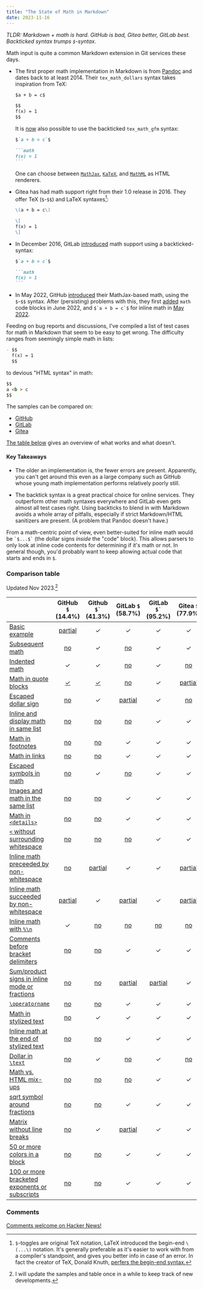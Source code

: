 ```yaml
---
title: "The State of Math in Markdown"
date: 2023-11-16
---
```


_TLDR: Markdown + math is hard. GitHub is bad, Gitea better, GitLab best.
Backticked syntax trumps `$`-syntax._


Math input is quite a common Markdown extension in Git services these days.

- The first proper math implementation in Markdown is from
  [Pandoc](https://pandoc.org/) and dates back to at least 2014. Their
  `tex_math_dollars` syntax takes inspiration from TeX:

  ```markdown
  $a + b = c$

  $$
  f(x) = 1
  $$
  ```

  It is [now](https://github.com/jgm/pandoc/pull/9156) also possible to use the
  backticked `tex_math_gfm` syntax:

  ````markdown
  $`a + b = c`$

  ```math
  f(x) = 1
  ```
  ````

  One can choose between [`MathJax`](https://www.mathjax.org/),
  [`KaTeX`](https://katex.org/), and
  [`MathML`](https://developer.mozilla.org/en-US/docs/Web/MathML) as HTML
  renderers.

- Gitea has had math support right from their 1.0 release in 2016. They offer
  TeX (`$`-`$$`) and LaTeX syntaxes[^1]:

  ```markdown
  \(a + b = c\)

  \[
  f(x) = 1
  \]
  ```

- In December 2016, GitLab
  [introduced](https://about.gitlab.com/releases/2016/12/22/gitlab-8-15-released/)
  math support using a backticked-syntax:

  ````markdown
  $`a + b = c`$

  ```math
  f(x) = 1
  ```
  ````

- In May 2022, GitHub
  [introduced](https://github.blog/2022-05-19-math-support-in-markdown/) their
  MathJax-based math, using the `$`-`$$` syntax. After (persisting) problems
  with this, they first
  [added](https://github.blog/changelog/2022-06-28-fenced-block-syntax-for-mathematical-expressions/)
  `math` code blocks in June 2022, and ``$`a + b = c`$`` for inline math in
  [May
  2022](https://github.blog/changelog/2023-05-08-new-delimiter-syntax-for-inline-mathematical-expressions/).

Feeding on bug reports and discussions, I've compiled a list of test cases for
math in Markdown that seem to be easy to get wrong. The difficulty ranges from
seemingly simple math in lists:

```markdown
- $$
  f(x) = 1
  $$
```

to devious "HTML syntax" in math:

```markdown
$$
a <b > c
$$
```

The samples can be compared on:

- [GitHub](https://github.com/nschloe/markdown-math-acid-test)
- [GitLab](https://gitlab.com/nschloe/github-math-bugs)
- [Gitea](https://try.gitea.io/nschloe/markdown-math-acid-test)

[The table below](#comparison-table) gives an overview of what works and what
doesn't.

#### Key Takeaways

- The older an implementation is, the fewer errors are present. Apparently, you
  can't get around this even as a large company such as GitHub whose young math
  implementation performs relatively poorly still.

- The backtick syntax is a great practical choice for online services. They
  outperform other math syntaxes everywhere and GitLab even gets almost all
  test cases right. Using backticks to blend in with Markdown avoids a whole
  array of pitfalls, especially if strict Markdown/HTML sanitizers are present.
  (A problem that Pandoc doesn't have.)

From a math-centric point of view, even better-suited for inline math would be
`` `$...$` `` (the dollar signs _inside_ the "code" block). This allows parsers
to only look at inline code contents for determining if it's math or not. In
general though, you'd probably want to keep allowing actual code that starts
and ends in `$`.

### Comparison table

Updated Nov 2023.[^2]

|  | GitHub `$` (14.4%) | Github `` $` `` (41.3%) | GitLab `$` (58.7%) | GitLab `` $` `` (95.2%) | Gitea `$` (77.9%) | Gitea `\(` (81.7%) | Pandoc `$` (94.2%) |
| :---- | :----: | :----: | :----: | :----: | :----: | :----: | :----: |
| [Basic example](https://github.com/nschloe/markdown-math-acid-test/blob/main/dollar-backtick.md#basic-example) | [partial](https://github.com/github/markup/issues/1744) | ✓ | ✓ | ✓ | ✓ | ✓ | ✓ |
| [Subsequent math](https://github.com/nschloe/markdown-math-acid-test/blob/main/dollar-backtick.md#subsequent-math) | [no](https://github.com/github/markup/issues/1741) | ✓ | [no](https://gitlab.com/gitlab-org/gitlab/-/issues/431890) | ✓ | ✓ | ✓ | ✓ |
| [Indented math](https://github.com/nschloe/markdown-math-acid-test/blob/main/dollar-backtick.md#indented-math) | ✓ | ✓ | [no](https://gitlab.com/gitlab-org/gitlab/-/issues/431893) | ✓ | [no](https://github.com/go-gitea/gitea/issues/27834) | [no](https://github.com/go-gitea/gitea/issues/27834) | ✓ |
| [Math in quote blocks](https://github.com/nschloe/markdown-math-acid-test/blob/main/dollar-backtick.md#math-in-quote-blocks) | [✓](https://github.com/github/markup/issues/1732) | [✓](https://github.com/github/markup/issues/1732) | [no](https://gitlab.com/gitlab-org/gitlab/-/issues/431889) | ✓ | [partial](https://github.com/go-gitea/gitea/issues/27777) | [partial](https://github.com/go-gitea/gitea/issues/27777) | ✓ |
| [Escaped dollar sign](https://github.com/nschloe/markdown-math-acid-test/blob/main/dollar-backtick.md#escaped-dollar-sign) | [no](https://github.com/orgs/community/discussions/17116) | ✓ | [partial](https://gitlab.com/gitlab-org/gitlab/-/issues/429512) | ✓ | [no](https://github.com/go-gitea/gitea/issues/27618) | ✓ | ✓ |
| [Inline and display math in same list](https://github.com/nschloe/markdown-math-acid-test/blob/main/dollar-backtick.md#inline-and-display-math-in-same-list) | [no](https://github.com/github/markup/issues/1745) | [no](https://github.com/github/markup/issues/1745) | [no](https://gitlab.com/gitlab-org/gitlab/-/issues/431895) | ✓ | ✓ | ✓ | ✓ |
| [Math in footnotes](https://github.com/nschloe/markdown-math-acid-test/blob/main/dollar-backtick.md#math-in-footnotes) | [no](https://github.com/orgs/community/discussions/55227) | [no](https://github.com/orgs/community/discussions/55227) | ✓ | ✓ | ✓ | ✓ | ✓ |
| [Math in links](https://github.com/nschloe/markdown-math-acid-test/blob/main/dollar-backtick.md#math-in-links) | [no](https://github.com/orgs/community/discussions/55232) | [no](https://github.com/orgs/community/discussions/55232) | ✓ | ✓ | ✓ | ✓ | ✓ |
| [Escaped symbols in math](https://github.com/nschloe/markdown-math-acid-test/blob/main/dollar-backtick.md#escaped-symbols-in-math) | [no](https://github.com/github/markup/issues/1746) | ✓ | [no](https://gitlab.com/gitlab-org/gitlab/-/issues/431896) | ✓ | ✓ | ✓ | ✓ |
| [Images and math in the same list](https://github.com/nschloe/markdown-math-acid-test/blob/main/dollar-backtick.md#images-and-math-in-the-same-list) | [no](https://github.com/github/markup/issues/1743) | [no](https://github.com/github/markup/issues/1743) | ✓ | ✓ | ✓ | ✓ | ✓ |
| [Math in `<details>`](https://github.com/nschloe/markdown-math-acid-test/blob/main/dollar-backtick.md#math-in-details) | [no](https://github.com/orgs/community/discussions/57950) | [no](https://github.com/orgs/community/discussions/57950) | ✓ | ✓ | ✓ | ✓ | ✓ |
| [`<` without surrounding whitespace](https://github.com/nschloe/markdown-math-acid-test/blob/main/dollar-backtick.md#-without-surrounding-whitespace) | [no](https://github.com/orgs/community/discussions/55225) | [no](https://github.com/orgs/community/discussions/55225) | [no](https://gitlab.com/gitlab-org/gitlab/-/issues/431897) | ✓ | ✓ | ✓ | ✓ |
| [Inline math preceeded by non-whitespace](https://github.com/nschloe/markdown-math-acid-test/blob/main/dollar-backtick.md#inline-math-preceeded-by-non-whitespace) | [no](https://github.com/github/markup/issues/1742) | [partial](https://github.com/github/markup/issues/1742) | ✓ | ✓ | [partial](https://github.com/go-gitea/gitea/issues/27605) | [partial](https://github.com/go-gitea/gitea/issues/27605) | ✓ |
| [Inline math succeeded by non-whitespace](https://github.com/nschloe/markdown-math-acid-test/blob/main/dollar-backtick.md#inline-math-succeeded-by-non-whitespace) | [partial](https://github.com/github/markup/issues/1742) | ✓ | [partial](https://gitlab.com/gitlab-org/gitlab/-/issues/431869) | ✓ | [partial](https://github.com/go-gitea/gitea/issues/27605) | [partial](https://github.com/go-gitea/gitea/issues/27605) | [partial](https://github.com/jgm/pandoc/issues/9192) |
| [Inline math with `%\n`](https://github.com/nschloe/markdown-math-acid-test/blob/main/dollar-backtick.md#inline-math-with-n) | ✓ | [no](https://github.com/orgs/community/discussions/55237) | [no](https://gitlab.com/gitlab-org/gitlab/-/issues/432102) | [no](https://gitlab.com/gitlab-org/gitlab/-/issues/432102) | [no](https://github.com/go-gitea/gitea/issues/27617) | [no](https://github.com/go-gitea/gitea/issues/27617) | [no](https://github.com/jgm/pandoc/issues/9193) |
| [Comments before bracket delimiters](https://github.com/nschloe/markdown-math-acid-test/blob/main/dollar-backtick.md#comments-before-bracket-delimiters) | [no](https://github.com/orgs/community/discussions/55228) | [no](https://github.com/orgs/community/discussions/55228) | ✓ | ✓ | ✓ | ✓ | ✓ |
| [Sum/product signs in inline mode or fractions](https://github.com/nschloe/markdown-math-acid-test/blob/main/dollar-backtick.md#sumproduct-signs-in-inline-mode-or-fractions) | [no](https://github.com/orgs/community/discussions/17051) | [no](https://github.com/orgs/community/discussions/17051) | [partial](https://gitlab.com/gitlab-org/gitlab/-/issues/429512) | [partial](https://gitlab.com/gitlab-org/gitlab/-/issues/429512) | ✓ | ✓ | ✓ |
| [`\operatorname`](https://github.com/nschloe/markdown-math-acid-test/blob/main/dollar-backtick.md#operatorname) | [no](https://github.com/orgs/community/discussions/55368) | [no](https://github.com/orgs/community/discussions/55368) | ✓ | ✓ | ✓ | ✓ | ✓ |
| [Math in stylized text](https://github.com/nschloe/markdown-math-acid-test/blob/main/dollar-backtick.md#math-in-stylized-text) | [no](https://github.com/orgs/community/discussions/17264) | ✓ | ✓ | ✓ | ✓ | ✓ | ✓ |
| [Inline math at the end of stylized text](https://github.com/nschloe/markdown-math-acid-test/blob/main/dollar-backtick.md#inline-math-at-the-end-of-stylized-text) | [no](https://github.com/orgs/community/discussions/55033) | [no](https://github.com/orgs/community/discussions/55033) | ✓ | ✓ | ✓ | ✓ | ✓ |
| [Dollar in `\text`](https://github.com/nschloe/markdown-math-acid-test/blob/main/dollar-backtick.md#dollar-in-text) | [no](https://github.com/orgs/community/discussions/39655) | ✓ | [no](https://gitlab.com/gitlab-org/gitlab/-/issues/432104) | ✓ | [no](https://github.com/go-gitea/gitea/issues/28070) | [no](https://github.com/go-gitea/gitea/issues/28070) | ✓ |
| [Math vs. HTML mix-ups](https://github.com/nschloe/markdown-math-acid-test/blob/main/dollar-backtick.md#math-vs-html-mix-ups) | [no](https://github.com/github/markup/issues/1747) | [no](https://github.com/github/markup/issues/1747) | [no](https://gitlab.com/gitlab-org/gitlab/-/issues/432106) | ✓ | ✓ | ✓ | ✓ |
| [sqrt symbol around fractions](https://github.com/nschloe/markdown-math-acid-test/blob/main/dollar-backtick.md#sqrt-symbol-around-fractions) | [no](https://github.com/orgs/community/discussions/39251) | [no](https://github.com/orgs/community/discussions/39251) | ✓ | ✓ | ✓ | ✓ | ✓ |
| [Matrix without line breaks](https://github.com/nschloe/markdown-math-acid-test/blob/main/dollar-backtick.md#matrix-without-line-breaks) | [no](https://github.com/orgs/community/discussions/52991) | ✓ | [partial](https://gitlab.com/gitlab-org/gitlab/-/issues/432108) | ✓ | ✓ | ✓ | ✓ |
| [50 or more colors in a block](https://github.com/nschloe/markdown-math-acid-test/blob/main/dollar-backtick.md#50-or-more-colors-in-a-block) | [no](https://github.com/orgs/community/discussions/45276) | [no](https://github.com/orgs/community/discussions/45276) | ✓ | ✓ | ✓ | ✓ | ✓ |
| [100 or more bracketed exponents or subscripts](https://github.com/nschloe/markdown-math-acid-test/blob/main/dollar-backtick.md#100-or-more-bracketed-exponents-or-subscripts) | [no](https://github.com/orgs/community/discussions/59960) | [no](https://github.com/orgs/community/discussions/59960) | ✓ | ✓ | ✓ | ✓ | ✓ |

### Comments

[Comments welcome on Hacker
News!](https://news.ycombinator.com/item?id=38292214)


[^1]:
    `$`-toggles are original TeX notation, LaTeX introduced the begin-end
    `\(...\)` notation. It's generally preferable as it's easier to work with from
    a compiler's standpoint, and gives you better info in case of an error. In fact
    the creator of TeX, Donald Knuth, [perfers the begin-end
    syntax.](https://tex.stackexchange.com/questions/510/are-and-preferable-to-dollar-signs-for-math-mode#comment61028_510)

[^2]:
    I will update the samples and table once in a while to keep track of new
    developments.


